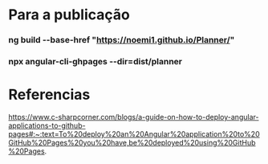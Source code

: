 # Para a publicação

### ng build --base-href "https://noemi1.github.io/Planner/"
### npx angular-cli-ghpages --dir=dist/planner


# Referencias 
https://www.c-sharpcorner.com/blogs/a-guide-on-how-to-deploy-angular-applications-to-github-pages#:~:text=To%20deploy%20an%20Angular%20application%20to%20GitHub%20Pages%20you%20have,be%20deployed%20using%20GitHub%20Pages.
